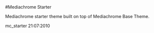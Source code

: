 #Mediachrome Starter

Mediachrome starter theme built on top of Mediachrome Base Theme.

mc_starter 21:07:2010